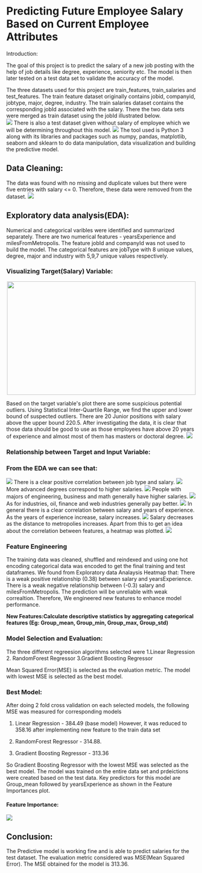 # Predicting Future Employee Salary Based on Current Employee Attributes

Introduction:

The goal of this project is to predict the salary of a new job posting with the help of job details like degree, experience, seniority etc. The model is then later tested on a test data set to validate the accuracy of the model.

The three datasets used for this project are train_features, train_salaries and test_features. The train feature dataset originally contains jobid, companyid, jobtype, major, degree, industry. The train salaries dataset contains the corresponding jobId associated with the salary. There the two data sets were merged as train dataset using the jobId illustrated below.  
<img src = "image/train_df.png">
There is also a test dataset given without salary of employee which we will be determining throughout this model. 
<img src = "image/test_df.png">
The tool used is Python 3 along with its libraries and packages such as numpy, pandas, matplotlib, seaborn and sklearn to do data manipulation, data visualization and building the predictive model.

## Data Cleaning:
The data was found with no missing and duplicate values but there were five entries with salary <= 0. Therefore, these data were removed from the dataset. 
<img src = "image/zero-salary.png">
## Exploratory data analysis(EDA):
Numerical and categorical varibles were identified and summarized separately. There are two numerical features - yearsExperience and milesFromMetropolis. The feature jobId and companyId was not used to build the model. The categorical features are jobType with 8 unique values, degree, major and industry with 5,9,7 unique values respectively.

### Visualizing Target(Salary) Variable:
<p align = "center">
<img src = "image/salary-distribuition.png" width = 500, height = 300>
</p>
Based on the target variable's plot there are some suspicious potential outliers. Using Statistical Inter-Quartile Range, we find the upper and lower bound of suspected outliers. There are 20 Junior positions with salary above the upper bound 220.5. After investigating the data, it is clear that those data should be good to use as those employees have above 20 years of experience and almost most of them has masters or doctoral degree.
<img src = "image/upper_bound_salary.png">

### Relationship between Target and Input Variable:  
### From the EDA we can see that:
<img src = "image/salary-jobType.png">
There is a clear positive correlation between job type and salary. 
<img src = "image/salary-degree.png">
More advanced degrees correspond to higher salaries. 
<img src = "image/salary-major.png">
People with majors of engineering, business and math generally have higher salaries. 
<img src = "image/salary-industry.png">
As for industries, oil, finance and web industries generally pay better. 
<img src = "image/salary-experience.png"> 
In general there is a clear correlation between salary and years of experience. As the years of experience increase, salary increases.  
<img src = "image/salary-milesFromMetapolis.png">  
Salary decreases as the distance to metropolies increases. 
Apart from this to get an idea about the correlation between features, a heatmap was plotted.
<img src = "image/heatmap.png">

### Feature Engineering
The training data was cleaned, shuffled and reindexed and using one hot encoding categorical data was encoded to get the final training and test dataframes.
We found from Exploratory data Analaysis Heatmap that:
There is a weak positive relationship (0.38) between salary and yearsExperience. There is a weak negative relationship between (-0.3) salary and milesFromMetropolis. The prediction will be unreliable with weak correaltion. Therefore, We engineered new features to enhance model performance.

**New Features:Calculate descriptive statistics by aggregating categorical features (Eg: Group_mean, Group_min, Group_max, Group_std)**

### Model Selection and Evaluation:
The three different regreesion algorithms selected were 1.Linear Regression  2. RandomForest Regressor 3.Gradient Boosting Regressor

Mean Squared Error(MSE) is selected as the evaluation metric. The model with lowest MSE is selected as the best model.

### Best Model:
After doing 2 fold cross validation on each selected models, the following MSE was measured for corresponding models

1. Linear Regression - 384.49 (base model) However, it was reduced to 358.16 after implementing new feature to the train data set   

2. RandomForest Regressor - 314.88. 

3. Gradient Boosting Regressor - 313.36

So Gradient Boosting Regressor with the lowest MSE was selected as the best model. The model was trained on the entire data set and prdeictions were created based on the test data. Key predictors for this model are Group_mean followed by yearsExperience as shown in the Feature Importances plot.

#### Feature Importance:
<img src = "image/feature-importance.png">

## Conclusion:
The Predictive model is working fine and is able to predict salaries for the test dataset. The evaluation metric considered was MSE(Mean Squared Error). The MSE obtained for the model is 313.36.
